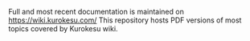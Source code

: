 Full and most recent documentation is maintained on https://wiki.kurokesu.com/ This repository hosts PDF versions of most topics covered by Kurokesu wiki.
